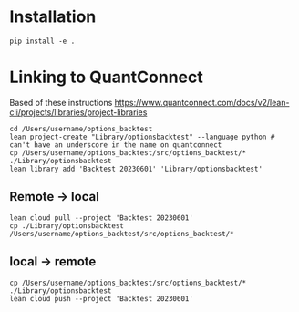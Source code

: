 # Installation

`pip install -e .`

# Linking to QuantConnect
Based of these instructions
https://www.quantconnect.com/docs/v2/lean-cli/projects/libraries/project-libraries

```
cd /Users/username/options_backtest
lean project-create "Library/optionsbacktest" --language python # can't have an underscore in the name on quantconnect
cp /Users/username/options_backtest/src/options_backtest/* ./Library/optionsbacktest 
lean library add 'Backtest 20230601' 'Library/optionsbacktest'
```

## Remote -> local
```
lean cloud pull --project 'Backtest 20230601'
cp ./Library/optionsbacktest /Users/username/options_backtest/src/options_backtest/*
```

## local -> remote
```
cp /Users/username/options_backtest/src/options_backtest/* ./Library/optionsbacktest
lean cloud push --project 'Backtest 20230601'
```
